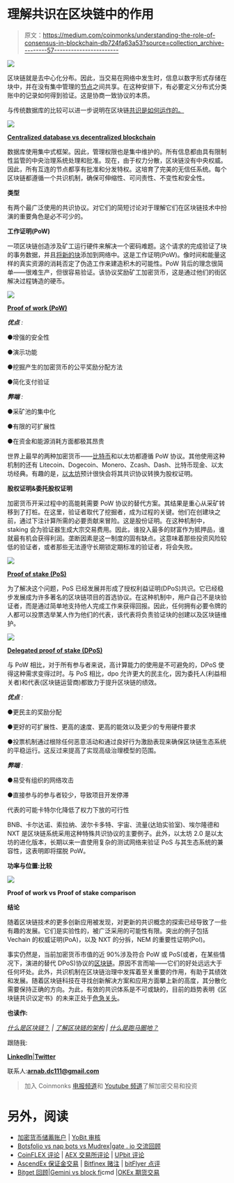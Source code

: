 # 理解共识在区块链中的作用

> 原文：<https://medium.com/coinmonks/understanding-the-role-of-consensus-in-blockchain-db724fa63a53?source=collection_archive---------57----------------------->

![](img/bd71c826592bfbc8a0d7203f4f639221.png)

区块链就是去中心化分布。因此，当交易在网络中发生时，信息以数字形式存储在块中，并在没有集中管理的[节点](https://coinsbench.com/understanding-the-architecture-of-a-blockchain-f50ad412bdc4)之间共享。在这种安排下，有必要定义分布式分类账中的记录如何得到验证。这是协商一致协议的本质。

与传统数据库的比较可以进一步说明在区块链[共识是如何运作的。](/coinmonks/what-is-blockchain-a7082404caa2)

![](img/ccb92ab483d7ea4c2bc4fcc43a0d5a9b.png)

[**Centralized database vs decentralized blockchain**](https://www.teksfera.com/product/de-centralised-system/)

数据库使用集中式框架。因此，管理权限也是集中维护的。所有信息都由具有限制性监管的中央治理系统处理和批准。现在，由于权力分散，区块链没有中央权威。因此，所有互连的节点都享有批准和分发特权。这培育了完美的无信任系统。每个区块链都遵循一个共识机制，确保可伸缩性、可问责性、不变性和安全性。

**类型**

有两个最广泛使用的共识协议。对它们的简短讨论对于理解它们在区块链技术中扮演的重要角色是必不可少的。

**工作证明(PoW)**

一项区块链创造涉及矿工运行硬件来解决一个密码难题。这个请求的完成验证了块的事务数据，并且[将新的块](https://coinsbench.com/understanding-the-architecture-of-a-blockchain-f50ad412bdc4)添加到网络中。这是工作证明(PoW)。像时间和能量这样的真实资源的消耗否定了伪造工作来建造积木的可能性。PoW 背后的理念很简单——很难生产，但很容易验证。该协议奖励矿工加密货币，这是通过他们的街区解决过程铸造的硬币。

![](img/04c2c6a92af29159c6887a361e4ea9a0.png)

[**Proof of work (PoW)**](https://www.bitpanda.com/academy/en/lessons/consensus-algorithms-proof-of-work/)

***优点*** *:*

●增强的安全性

●演示功能

●挖掘产生的加密货币的公平奖励分配方法

●简化支付验证

***弊端*** *:*

●采矿池的集中化

●有限的可扩展性

●在资金和能源消耗方面都极其昂贵

世界上最早的两种加密货币——[比特币](/coinmonks/what-is-bitcoin-e98b2b77c81b)和以太坊都遵循 PoW 协议。其他使用这种机制的还有 Litecoin、Dogecoin、Monero、Zcash、Dash、比特币现金、以太坊经典。有趣的是，[以太坊](/@DC.600/what-is-ethereum-part-2-design-c9b9f1b39fda)预计很快会将其共识协议转换为股权证明。

**股权证明&委托股权证明**

加密货币开采过程中的高能耗需要 PoW 协议的替代方案。其结果是重心从采矿转移到了打桩。在这里，验证者取代了挖掘者，成为过程的关键。他们在创建块之前，通过下注计算所需的必要贡献来冒险。这是股份证明。在这种机制中，staking 会为验证器生成大宗交易费用。因此，谁投入最多的财富作为抵押品，谁就最有机会获得利润。垄断因素是这一制度的固有缺点。这意味着那些投资风险较低的验证者，或者那些无法遵守长期锁定期标准的验证者，将会失败。

![](img/9f1c64ce870bd0d683f4bfbf5a7cd1e2.png)

[**Proof of stake (PoS)**](https://crypto-academy.org/pos-meaning-in-crypto-what-is-proof-of-stake/)

为了解决这个问题，PoS 已经发展并形成了授权利益证明(DPoS)共识。它已经稳步发展成为许多著名的区块链项目的首选协议。在这种机制中，用户自己不是块验证者，而是通过简单地支持他人完成工作来获得回报。因此，任何拥有必要令牌的人都可以投票选举某人作为他们的代表，该代表将负责验证块的创建以及区块链维护。

![](img/643545262c54ccb9d67eac38ad824dc5.png)

[**Delegated proof of stake (DPoS)**](https://adriaticrypto.org/delegated-proof-of-stake-dpos/)

与 PoW 相比，对于所有参与者来说，高计算能力的使用是不可避免的，DPoS 使得这种需求变得过时。与 PoS 相比，dpo 允许更大的民主化，因为委托人(利益相关者)和代表(区块链运营商)都致力于提升区块链的绩效。

***优点*** *:*

●更民主的奖励分配

●更好的可扩展性、更高的速度、更高的能效以及更少的专用硬件要求

●投票机制通过根除任何恶意活动和通过良好行为激励表现来确保区块链生态系统的平稳运行。这反过来提高了实现高级治理模型的范围。

***弊端*** *:*

●易受有组织的网络攻击

●直接参与的参与者较少，导致项目开发停滞

代表的可能卡特尔化降低了权力下放的可行性

BNB、卡尔达诺、索拉纳、波尔卡多特、宇宙、流量(达珀实验室)、埃尔隆德和 NXT 是区块链系统采用这种特殊共识协议的主要例子。此外，以太坊 2.0 是以太坊的进化版本，长期以来一直使用复杂的测试网络来验证 PoS 与其生态系统的兼容性，这表明即将摆脱 PoW。

**功率与位置:比较**

![](img/bf3e3cf345daf0cd7b142758d79d09ef.png)

**Proof of work vs Proof of stake comparison**

**结论**

随着区块链技术的更多创新应用被发现，对更新的共识概念的探索已经导致了一些有趣的发展。它们是实验性的，被广泛采用的可能性有限。突出的例子包括 Vechain 的权威证明(PoA)，以及 NXT 的分拆，NEM 的重要性证明(PoI)。

事实仍然是，当前加密货币市值的近 90%涉及符合 PoW 或 PoS(或者，在某些情况下，演进的替代 DPoS)协议的[区块链](/coinmonks/what-is-blockchain-a7082404caa2)。原因不言而喻——它们的好处远远大于任何坏处。此外，共识机制在区块链治理中发挥着至关重要的作用，有助于其绩效和发展。随着区块链科技在寻找创新解决方案和应用方面攀上新的高度，其分散化需要保持正确的方向。为此，有效的共识体系是不可或缺的，目前的趋势表明《区块链共识议定书》的未来正处于[危急关头](/@DC.600/what-is-staking-7ca67fa9d4da)。

**也读作:**

[*什么是区块链*？](/coinmonks/what-is-blockchain-a7082404caa2) *|* [*了解区块链的架构*](/@DC.600/understanding-the-architecture-of-a-blockchain-f50ad412bdc4) *|* [*什么是跑马圈地？*](/@DC.600/what-is-staking-7ca67fa9d4da)

跟随我:

[**LinkedIn**](https://www.linkedin.com/in/a600dc/)|[**Twitter**](https://twitter.com/dc_111)

联系人:**arnab.dc111@gmail.com**

> 加入 Coinmonks [电报频道](https://t.me/coincodecap)和 [Youtube 频道](https://www.youtube.com/c/coinmonks/videos)了解加密交易和投资

# 另外，阅读

*   [加密货币储蓄账户](/coinmonks/cryptocurrency-savings-accounts-be3bc0feffbf) | [YoBit 审核](/coinmonks/yobit-review-175464162c62)
*   [Botsfolio vs nap bots vs Mudrex](/coinmonks/botsfolio-vs-napbots-vs-mudrex-c81344970c02)|[gate . io 交流回顾](/coinmonks/gate-io-exchange-review-61bf87b7078f)
*   [CoinFLEX 评论](https://coincodecap.com/coinflex-review) | [AEX 交易所评论](https://coincodecap.com/aex-exchange-review) | [UPbit 评论](https://coincodecap.com/upbit-review)
*   [AscendEx 保证金交易](https://coincodecap.com/ascendex-margin-trading) | [Bitfinex 赌注](https://coincodecap.com/bitfinex-staking) | [bitFlyer 点评](https://coincodecap.com/bitflyer-review)
*   [Bitget 回顾](https://coincodecap.com/bitget-review)|[Gemini vs block fi](https://coincodecap.com/gemini-vs-blockfi)cmd |[OKEx 期货交易](https://coincodecap.com/okex-futures-trading)